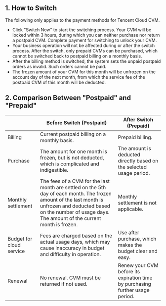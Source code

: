 ## 1. How to Switch
The following only applies to the payment methods for Tencent Cloud CVM.

- Click "Switch Now" to start the switching process. Your CVM will be locked within 3 hours, during which you can neither purchase nor return a postpaid CVM. Complete payment for switching to unlock your CVM.
- Your business operation will not be affected during or after the switch process. After the switch, only prepaid CVMs can be purchased, which cannot be switched back to postpaid billing on a monthly basis.
- After the billing method is switched, the system sets the unpaid postpaid orders as invalid. Such orders cannot be paid.
- The frozen amount of your CVM for this month will be unfrozen on the account day of the next month, from which the service fee of the postpaid CVM of this month will be deducted.

## 2. Comparison Between "Postpaid" and "Prepaid"
| | Before Switch (Postpaid) |	After Switch (Prepaid) |
|--|--|--|
| Billing | Current postpaid billing on a monthly basis. |	Prepaid billing. |
| Purchase | The amount for one month is frozen, but is not deducted, which is complicated and indigestible. | The amount is deducted directly based on the selected usage period. |
| Monthly settlement | The fees of a CVM for the last month are settled on the 5th day of each month. The frozen amount of the last month is unfrozen and deducted based on the number of usage days. The amount of the current month is frozen. | Monthly settlement is not applicable. |
| Budget for cloud service | Fees are charged based on the actual usage days, which may cause inaccuracy in budget and difficulty in operation. | Use after purchase, which makes the budget clear and easy. |
| Renewal | No renewal. CVM must be returned if not used. | Renew your CVM before its expiration time by purchasing further usage period. |
